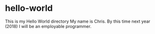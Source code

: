 # hello-world
This is my Hello World directory
My name is Chris. By this time next year (2018) I will be an employable programmer. 

